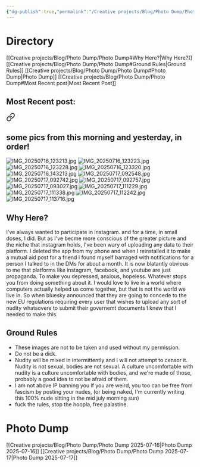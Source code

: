 ```yaml
---
{"dg-publish":true,"permalink":"/Creative projects/Blog/Photo Dump/Photo Dump/","tags":["image","blog"]}
---
```


# Directory
[[Creative projects/Blog/Photo Dump/Photo Dump#Why Here?\|Why Here?]]
[[Creative projects/Blog/Photo Dump/Photo Dump#Ground Rules\|Ground Rules]]
[[Creative projects/Blog/Photo Dump/Photo Dump#Photo Dump\|Photo Dump]]
[[Creative projects/Blog/Photo Dump/Photo Dump#Most Recent post\|Most Recent Post]]
## Most Recent post:

<div class="transclusion internal-embed is-loaded"><a class="markdown-embed-link" href="/Creative projects/Blog/Photo Dump/Photo Dump 2025-07-17/" aria-label="Open link"><svg xmlns="http://www.w3.org/2000/svg" width="24" height="24" viewBox="0 0 24 24" fill="none" stroke="currentColor" stroke-width="2" stroke-linecap="round" stroke-linejoin="round" class="svg-icon lucide-link"><path d="M10 13a5 5 0 0 0 7.54.54l3-3a5 5 0 0 0-7.07-7.07l-1.72 1.71"></path><path d="M14 11a5 5 0 0 0-7.54-.54l-3 3a5 5 0 0 0 7.07 7.07l1.71-1.71"></path></svg></a><div class="markdown-embed">




## some pics from this morning and yesterday, in order!
![IMG_20250716_123213.jpg](/img/user/IMG_20250716_123213.jpg)
![IMG_20250716_123223.jpg](/img/user/IMG_20250716_123223.jpg)
![IMG_20250716_123228.jpg](/img/user/IMG_20250716_123228.jpg)
![IMG_20250716_123320.jpg](/img/user/IMG_20250716_123320.jpg)
![IMG_20250716_143213.jpg](/img/user/IMG_20250716_143213.jpg)
![IMG_20250717_092548.jpg](/img/user/IMG_20250717_092548.jpg)
![IMG_20250717_092742.jpg](/img/user/IMG_20250717_092742.jpg)
![IMG_20250717_092757.jpg](/img/user/IMG_20250717_092757.jpg)
![IMG_20250717_093027.jpg](/img/user/IMG_20250717_093027.jpg)
![IMG_20250717_111229.jpg](/img/user/IMG_20250717_111229.jpg)
![IMG_20250717_111338.jpg](/img/user/IMG_20250717_111338.jpg)
![IMG_20250717_112242.jpg](/img/user/IMG_20250717_112242.jpg)
![IMG_20250717_113716.jpg](/img/user/IMG_20250717_113716.jpg)


</div></div>


## Why Here?
I've always wanted to participate in instagram. and for a time, in small doses, I did. But as I've becme more conscious of the greater picture and the niche that instagram holds, I've been wary of uploading any data to their platform. I deleted the app from my phone and when I reinstalled it to make a mutual aid post for a friend I found myself barraged with notifications for a person I talked to in the DMs for about a month. It is now blatantly obvious to me that platforms like instagram, facebook, and youtube are just propaganda. To make you depressed, anxious, hopeless. Whatever stops you from doing something about it. I would love to live in a world where computers actually helped us come together, but that is not the world we live in.  So when bluesky announced that they are going to concede to the new EU regulations requiring every user that wishes to upload any sort of nudity whatsovere to submit their governemt documents I knew that I needed to make this.
## Ground Rules
- These images are not to be taken and used without my permission.
- Do not be a dick.
- Nudity will be mixed in intermittently and I will not attempt to censor it. Nudity is not sexual, bodies are not sexual. A culture uncomfortable with nudity is a culture uncomfortable with bodies, and we're made of those, probably a good idea to not be afraid of them.
- I am not above IP banning you if you are weird, you too can be free from fascism by posting your nudes, (or being naked, I'm currently writing this 100% nude sitting in the mid july morning sun)
- fuck the rules, stop the hoopla, free palastine.

# Photo Dump
[[Creative projects/Blog/Photo Dump/Photo Dump 2025-07-16\|Photo Dump 2025-07-16]]
[[Creative projects/Blog/Photo Dump/Photo Dump 2025-07-17\|Photo Dump 2025-07-17]]